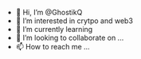 - 👋 Hi, I’m @GhostikQ
- 👀 I’m interested in crytpo and web3
- 🌱 I’m currently learning 
- 💞️ I’m looking to collaborate on ...
- 📫 How to reach me ...

<!---
GhostikQ/GhostikQ is a ✨ special ✨ repository because its `README.md` (this file) appears on your GitHub profile.
You can click the Preview link to take a look at your changes.
--->
